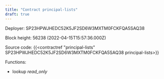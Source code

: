 ```yaml
---
title: "Contract principal-lists"
draft: true
---
```

Deployer: SP23HPWJHEDC52K5JF2SD6W3MXTM0FCKFQA5SAQ38


 



Block height: 56238 (2022-04-15T15:57:36.000Z)

Source code: {{<contractref "principal-lists" SP23HPWJHEDC52K5JF2SD6W3MXTM0FCKFQA5SAQ38 principal-lists>}}

Functions:

* lookup _read_only_
